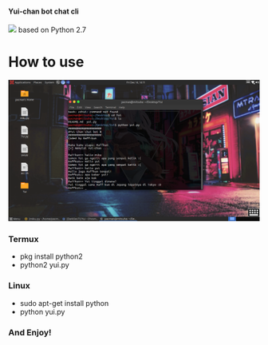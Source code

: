 #### Yui-chan bot chat cli
<img src="https://vignette.wikia.nocookie.net/k-on/images/a/a3/207842_1383781372249_full.png/revision/latest?cb=20141022093958&path-prefix=id" width="198" ></img>
based on Python 2.7
# How to use
<img src="https://github.com/DarkSec72/Yui/blob/master/Screenshot.png" width="598" ></img>
 ### Termux
 - pkg install python2
 - python2 yui.py

 ### Linux
 - sudo apt-get install python
 - python yui.py
 ### And Enjoy!
